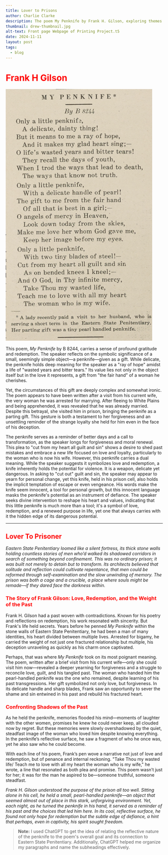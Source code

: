 ```yaml
---
title: Lover to Prisons
author: Charlie Clarke
description: The poem My Penknife by Frank H. Gilson, exploring themes of redemption, love, and the complex symbolism of a penknife gifted to an imprisoned man by his wife despite his criminal past.
thumbnail: drew-thumbnail.jpg
alt-text: Front page Webpage of Printing Project.t5
date: 2024-11-11
layout: post
tags:
  - blog
---
```


# <span style="color: red;">Frank H Gilson</span>

![Image](/assets/img/image1.png)

This poem, *My Penknife* by B 8244, carries a sense of profound gratitude and redemption. The speaker reflects on the symbolic significance of a small, seemingly simple object—a penknife—given as a gift. While delicate, the penknife holds deep meaning for the speaker as a "ray of hope" amidst a life of "wasted years and bitter tears." Its value lies not only in the object itself but in the love it represents, a gift from "the fair hand" of a woman he cherishes.

Yet, the circumstances of this gift are deeply complex and somewhat ironic. The poem appears to have been written after a visit from his current wife, the very woman he was arrested for marrying. After fleeing to White Plains and being apprehended, it was revealed that he was already married. Despite this betrayal, she visited him in prison, bringing the penknife as a parting gift. This gesture is both a testament to her forgiveness and an unsettling reminder of the strange loyalty she held for him even in the face of his deception.

The penknife serves as a reminder of better days and a call to transformation, as the speaker longs for forgiveness and moral renewal. This plea to "cut from my heart all guilt and sin" shows a desire to shed past mistakes and embrace a new life focused on love and loyalty, particularly to the woman who is now his wife. However, this penknife carries a dual meaning. While the speaker suggests it symbolizes love and redemption, a knife inherently holds the potential for violence. It is a weapon, delicate yet dangerous. In asking to "cut out" guilt and sin, the speaker may appear to yearn for personal change, yet this knife, held in his prison cell, also holds the implicit temptation of escape or even vengeance. His words make the knife seem innocent, a tool for personal growth, but this innocent language masks the penknife's potential as an instrument of defiance. The speaker seeks divine intervention to reshape his heart and values, indicating that this little penknife is much more than a tool; it's a symbol of love, redemption, and a renewed purpose in life, yet one that always carries with it the hidden edge of its dangerous potential.

---

## <span style="color: red;">Lover To Prisoner</span>

*Eastern State Penitentiary loomed like a silent fortress, its thick stone walls holding countless stories of men who’d walked its shadowed corridors in search of something beyond confinement. This was no ordinary prison; it was built not merely to detain but to transform. Its architects believed that solitude and reflection could cultivate repentance, that men could be reformed through self-examination and the slow unwinding of memory. The prison was both a cage and a crucible, a place where souls might be remade—if they dared face the darkness within.*

### <span style="color: red;">The Story of Frank Gilson: Love, Redemption, and the Weight of the Past</span>

Frank H. Gilson had a past woven with contradictions. Known for his poetry and reflections on redemption, his work resonated with sincerity. But Frank's life held secrets. Years before he penned *My Penknife* within the stone walls of Eastern State Penitentiary, he had been a man of many identities, his heart divided between multiple lives. Arrested for bigamy, he carried the weight of not just one fractured relationship but multiple, his deception unraveling as quickly as his charm once captivated.

Perhaps, that was where *My Penknife* took on its most poignant meaning. The poem, written after a brief visit from his current wife—only she could visit him now—revealed a deeper yearning for forgiveness and a struggle to reconcile love, guilt, and his tangled past. The woman who handed him the pearl-handled penknife was the one who remained, despite learning of his past transgressions. Her gift symbolized not only love, but forgiveness. In its delicate handle and sharp blades, Frank saw an opportunity to sever the shame and sin entwined in his past and rebuild his fractured heart.

### <span style="color: red;">Confronting Shadows of the Past</span>

As he held the penknife, memories flooded his mind—moments of laughter with the other women, promises he knew he could never keep, all clouded now by regret. But these memories were slowly overshadowed by the quiet, steadfast image of the woman who loved him despite knowing everything. In the penknife’s reflective surface, he saw a fragment of who he once was, yet he also saw who he could become.

With each line of his poem, Frank’s pen wove a narrative not just of love and redemption, but of penance and internal reckoning. "Take Thou my wasted life/ Teach me to love with all my heart the woman who is my wife," he wrote, a line that resonated as both plea and promise. This poem wasn’t just for her; it was for the man he aspired to be—someone truthful, someone steadfast.

*Frank H. Gilson understood the purpose of the prison all too well. Sitting alone in his cell, he held a small, pearl-handled penknife—an object that seemed almost out of place in this stark, unforgiving environment. Yet, each night, as he turned the penknife in his hand, it served as a reminder of his past and the choices that led him here. In its cool, reflective surface, he found not only hope for redemption but the subtle edge of defiance, a hint that perhaps, even in captivity, his spirit sought freedom.*

> **Note:** I used ChatGPT to get the idea of relating the reflective nature of the penknife to the poem's overall goal and its connection to Eastern State Penitentiary. Additionally, ChatGPT helped me organize my paragraphs and name the subheadings effectively.
